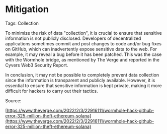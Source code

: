 # Mitigation

Tags: Collection

To minimize the risk of data "collection", it is crucial to ensure that sensitive information is not publicly disclosed. Developers of decentralized applications sometimes commit and post changes to code and/or bug fixes on GitHub, which can inadvertently expose sensitive data to the web. For example, it may reveal a bug before it has been patched. This was the case with the Wormhole bridge, as mentioned by The Verge and reported in the Cyvers Web3 Security Report.

In conclusion, it may not be possible to completely prevent data collection since the information is transparent and publicly available. However, it is essential to ensure that sensitive information is kept private, making it more difficult for hackers to carry out their tactics.

Source:

[https://www.theverge.com/2022/2/3/22916111/wormhole-hack-github-error-325-million-theft-ethereum-solana](https://www.theverge.com/2022/2/3/22916111/wormhole-hack-github-error-325-million-theft-ethereum-solana)